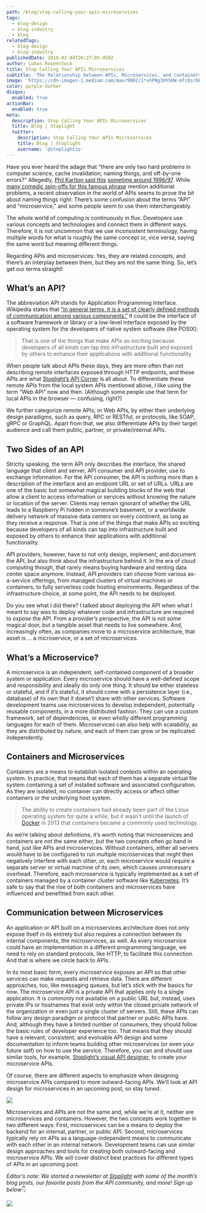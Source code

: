 ```yaml
---
path: /blog/stop-calling-your-apis-microservices
tags:
  - blog-design
  - blog-industry
  - blog
relatedTags:
  - blog-design
  - blog-industry
publishedDate: 2019-02-04T20:27:05.450Z
author: Lukas Rosenstock
title: Stop Calling Your APIs Microservices
subtitle: 'The Relationship between APIs, Microservices, and Containers'
image: 'https://cdn-images-1.medium.com/max/9802/1*vhPNg3Vh58W-mTcDsrbKAg.jpeg'
color: purple-darker
disqus:
  enabled: true
actionBar:
  enabled: true
meta:
  description: Stop Calling Your APIs Microservices
  title: Blog | Stoplight
  twitter:
    description: Stop Calling Your APIs Microservices
    title: Blog | Stoplight
    username: '@stoplightio'
---
```

Have you ever heard the adage that “there are only two hard problems in computer science, cache invalidation, naming things, and off-by-one errors?” Allegedly, [Phil Karlton said this](https://quotesondesign.com/phil-karlton/) [sometime around 1996/97](https://twitter.com/timbray/status/817025379109990402). While [many comedic spin-offs for this famous phrase](https://www.martinfowler.com/bliki/TwoHardThings.html) mention additional problems, a recent observation in the world of APIs seems to prove the bit about naming things right: There’s some confusion about the terms “API” and “microservice,” and some people seem to use them interchangeably.

The whole world of computing is continuously in flux. Developers use various concepts and technologies and connect them in different ways. Therefore, it is not uncommon that we use inconsistent terminology, having multiple words for what is roughly the same concept or, vice versa, saying the same word but meaning different things.

Regarding APIs and microservices: Yes, they are related concepts, and there’s an interplay between them, but they are not the same thing. So, let’s get our terms straight!

## What’s an API?

The abbreviation API stands for Application Programming Interface. Wikipedia states that [“in general terms, it is a set of clearly defined methods of communication among various components.”](https://en.wikipedia.org/wiki/Application_programming_interface) It could be the interface of a software framework or library or a low-level interface exposed by the operating system for the developers of native system software (like POSIX).

> That is one of the things that make APIs so exciting because developers of all kinds can tap into infrastructure built and exposed by others to enhance their applications with additional functionality.

When people talk about APIs these days, they are more often than not describing remote interfaces exposed through HTTP endpoints, and these APIs are what [Stoplight’s API Corner](http://blog.stoplight.io) is all about. To differentiate these remote APIs from the local system APIs mentioned above, I like using the term “Web API” now and then. (Although some people use that term for local APIs in the browser — confusing, right?)

We further categorize remote APIs, or Web APIs, by either their underlying design paradigms, such as query, RPC or RESTful, or protocols, like SOAP, gRPC or GraphQL. Apart from that, we also differentiate APIs by their target audience and call them public, partner, or private/internal APIs.

## Two Sides of an API

Strictly speaking, the term API only describes the interface, the shared language that client and server, API consumer and API provider, use to exchange information. For the API consumer, the API is nothing more than a description of the interface and an endpoint URL or set of URLs. URLs are one of the basic but somewhat magical building blocks of the web that allow a client to access information or services without knowing the nature or location of the server. Clients may remain ignorant of whether the URL leads to a Raspberry Pi hidden in someone’s basement, or a worldwide delivery network of massive data centers on every continent, as long as they receive a response. That is one of the things that make APIs so exciting because developers of all kinds can tap into infrastructure built and exposed by others to enhance their applications with additional functionality.

API providers, however, have to not only design, implement, and document the API, but also think about the infrastructure behind it. In the era of cloud computing though, that rarely means buying hardware and renting data center space anymore. Instead, API providers can choose from various as-a-service offerings, from managed clusters of virtual machines or containers, to fully serverless code hosting environments. Regardless of the infrastructure choice, at some point, the API needs to be deployed.

Do you see what I did there? I talked about deploying _the_ API when what I meant to say was to deploy whatever code and infrastructure are required to _expose_ the API. From a provider’s perspective, the API is not some magical door, but a tangible asset that needs to live somewhere. And, increasingly often, as companies move to a microservice architecture, that asset is … a microservice, or a set of microservices.

## What’s a Microservice?

A microservice is an independent, self-contained component of a broader system or application. Every microservice should have a well-defined scope and responsibility and ideally do only one thing. It should be either stateless or stateful, and if it’s stateful, it should come with a persistence layer (i.e., database) of its own that it doesn’t share with other services. Software development teams use microservices to develop independent, potentially reusable components, in a more distributed fashion. They can use a custom framework, set of dependencies, or even wholly different programming languages for each of them. Microservices can also help with scalability, as they are distributed by nature, and each of them can grow or be replicated independently.

## Containers and Microservices

Containers are a means to establish isolated contexts within an operating system. In practice, that means that each of them has a separate virtual file system containing a set of installed software and associated configuration. As they are isolated, no container can directly access or affect other containers or the underlying host system.

> The ability to create containers had already been part of the Linux operating system for quite a while, but it wasn’t until the launch of [Docker](https://www.docker.com/) in 2013 that containers became a commonly used technology.

As we’re talking about definitions, it’s worth noting that microservices and containers are not the same either, but the two concepts often go hand in hand, just like APIs and microservices. Without containers, either all servers would have to be configured to run multiple microservices that might then negatively interfere with each other, or, each microservice would require a separate server or virtual machine of its own, which causes unnecessary overhead. Therefore, each microservice is typically implemented as a set of containers managed by a container cluster software like [Kubernetes](https://kubernetes.io/). It’s safe to say that the rise of both containers and microservices have influenced and benefitted from each other.

## Communication between Microservices

An application or API built on a microservices architecture does not only expose itself in its entirety but also requires a connection between its internal components, the microservices, as well. As every microservice could have an implementation in a different programming language, we need to rely on standard protocols, like HTTP, to facilitate this connection. And that is where we circle back to APIs.

In its most basic form, every microservice exposes an API so that other services can make requests and retrieve data. There are different approaches, too, like messaging queues, but let’s stick with the basics for now. The microservice API is a private API that applies only to a single application. It is commonly not available on a public URL but, instead, uses private IPs or hostnames that exist only within the closed private network of the organization or even just a single cluster of servers. Still, these APIs can follow any design paradigm or protocol that partner or public APIs have. And, although they have a limited number of consumers, they should follow the basic rules of developer experience too. That means that they should have a relevant, consistent, and evolvable API design and some documentation to inform teams building other microservices (or even your future self) on how to use the service. Therefore, you can and should use similar tools, for example, [Stoplight’s visual API designer](https://stoplight.io/design), to create your microservice APIs.

Of course, there are different aspects to emphasize when designing microservice APIs compared to more outward-facing APIs. We’ll look at API design for microservices in an upcoming post, so stay tuned.

![](https://cdn-images-1.medium.com/max/2000/1*eskAtDF7n7VTRp90duFiUg.png)

Microservices and APIs are not the same and, while we’re at it, neither are microservices and containers. However, the two concepts work together in two different ways: First, microservices can be a means to deploy the backend for an internal, partner, or public API. Second, microservices typically rely on APIs as a language-independent means to communicate with each other in an internal network. Development teams can use similar design approaches and tools for creating both outward-facing and microservice APIs. We will cover distinct best practices for different types of APIs in an upcoming post.

*Editor’s note: We started a newsletter at [Stoplight](https://stoplight.io/) with some of the month’s blog posts, our favorite posts from the API community, and more! Sign up below*👇

![](https://cdn-images-1.medium.com/max/NaN/1*t-0nFtOwlgG0xGyouTJapQ.png)
